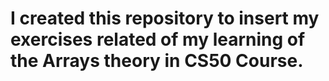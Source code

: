 ﻿#  I created this repository to insert my exercises related of my learning of the Arrays theory in CS50 Course.
